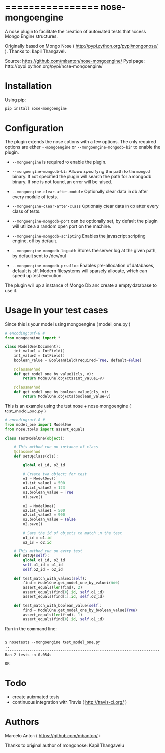 ================
nose-mongoengine
================

A nose plugin to facilitate the creation of automated tests that access Mongo Engine structures.

Originally based on Mongo Nose ( http://pypi.python.org/pypi/mongonose/ ). Thanks to: Kapil Thangavelu


Source: https://github.com/mbanton/nose-mongoengine/
Pypi page: http://pypi.python.org/pypi/nose-mongoengine/


Installation
============

Using pip:

    pip install nose-mongoengine

Configuration
=====

The plugin extends the nose options with a few options. The only
required options are either `--mongoengine` or `--mongoengine-mongodb-bin` to enable
the plugin.

 - `--mongoengine` is required to enable the plugin.

 - `--mongoengine-mongodb-bin` Allows specifying the path to the `mongod` binary.
   If not specified the plugin will search the path for a mongodb
   binary. If one is not found, an error will be raised.

 - `--mongoengine-clear-after-module` Optionally clear data in db after every module of tests.

 - `--mongoengine-clear-after-class` Optionally clear data in db after every class of tests.

 - `--mongoengine-mongodb-port` can be optionally set, by default the plugin
   will utilize a a random open port on the machine.

 - `--mongoengine-mongodb-scripting` Enables the javascript scripting engine,
   off by default.

 - `--mongoengine-mongodb-logpath` Stores the server log at the given path, by
   default sent to /dev/null

 - `--mongoengine-mongodb-prealloc` Enables pre-allocation of databases, default
   is off. Modern filesystems will sparsely allocate, which can
   speed up test execution.


The plugin will up a instance of Mongo Db and create a empty database to use it.


Usage in your test cases
=====

Since this is your model using mongoengine ( model_one.py )

``` python
# encoding:utf-8 #
from mongoengine import *

class ModelOne(Document):
    int_value1 = IntField()
    int_value2 = IntField()
    boolean_value = BooleanField(required=True, default=False)

    @classmethod
    def get_model_one_by_value1(cls, v):
        return ModelOne.objects(int_value1=v)

    @classmethod
    def get_model_one_by_boolean_value(cls, v):
        return ModelOne.objects(boolean_value=v)

```


This is an example using the test nose + nose-mongoengine ( test_model_one.py )

``` python
# encoding:utf-8 #
from model_one import ModelOne
from nose.tools import assert_equals

class TestModelOne(object):

    # This method run on instance of class
    @classmethod
    def setUpClass(cls):

        global o1_id, o2_id

        # Create two objects for test
        o1 = ModelOne()
        o1.int_value1 = 500
        o1.int_value2 = 123
        o1.boolean_value = True
        o1.save()

        o2 = ModelOne()
        o2.int_value1 = 500
        o2.int_value2 = 900
        o2.boolean_value = False
        o2.save()

        # Save the id of objects to match in the test
        o1_id = o1.id
        o2_id = o2.id

    # This method run on every test
    def setUp(self):
        global o1_id, o2_id
        self.o1_id = o1_id
        self.o2_id = o2_id

    def test_match_with_value1(self):
        find = ModelOne.get_model_one_by_value1(500)
        assert_equals(len(find), 2)
        assert_equals(find[0].id, self.o1_id)
        assert_equals(find[1].id, self.o2_id)

    def test_match_with_boolean_value(self):
        find = ModelOne.get_model_one_by_boolean_value(True)
        assert_equals(len(find), 1)
        assert_equals(find[0].id, self.o1_id)

```

Run in the command line:

```

$ nosetests --mongoengine test_model_one.py 
..
----------------------------------------------------------------------
Ran 2 tests in 0.054s

OK

```

Todo
====

 - create automated tests
 - continuous integration with Travis ( http://travis-ci.org/ )

Authors
=======

Marcelo Anton ( https://github.com/mbanton/ )


Thanks to original author of mongonose: Kapil Thangavelu

